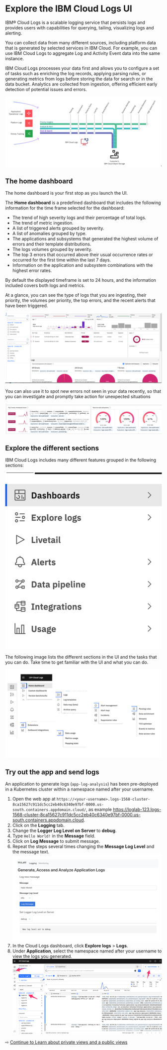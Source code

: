 # Explore the IBM Cloud Logs UI

IBM® Cloud Logs is a scalable logging service that persists logs and provides users with capabilities for querying, tailing, visualizing logs and alerting.

You can collect data from many different sources, including platform data that is generated by selected services in IBM Cloud. For example, you can use IBM Cloud Logs to aggregate Log and Activity Event data into the same instance.

IBM Cloud Logs processes your data first and allows you to configure a set of tasks such as enriching the log records, applying parsing rules, or generating metrics from logs before storing the data for search or in the data bucket. Analytics are collected from ingestion, offering  efficient early detection of potential issues and errors.

![](images/features.png ':size=600')

## The home dashboard

The home dashboard is your first stop as you launch the UI.

The **Home dashboard** is a predefined dashboard that includes the following information for the time frame selected for the dashboard:
- The trend of high severity logs and their percentage of total logs.
- The trend of metric ingestion.
- A list of triggered alerts grouped by severity.
- A list of anomalies grouped by type.
- The applications and subsystems that generated the highest volume of errors and their template distributions.
- The logs volumes grouped by severity.
- The top 3 errors that occurred above their usual occurrence rates or occurred for the first time within the last 7 days.
- Information on the application and subsystem combinations with the highest error rates.

By default the displayed timeframe is set to 24 hours, and the information included covers both logs and metrics.

At a glance, you can see the type of logs that you are ingesting, their priority, the volumes per priority, the top errors, and the recent alerts that have been triggered.

![](images/home-page-1.png ':size=600')

You can also use it to spot new errors not seen in your data recently, so that you can investigate and promptly take action for unexpected situations

![](images/home-page-2.png ':size=600')


## Explore the different sections

IBM Cloud Logs includes many different features grouped in the following sections:

![](images/list-sections-ui.png ':size=300')


The following image lists the different sections in the UI and the tasks that you can do. Take time to get familiar with the UI and what you can do.

![](images/sections.png ':size=600')

## Try out the app and send logs

An application to generate logs (`app-log-analysis`) has been pre-deployed in a Kubernetes cluster within a namespace named after your username.

1. Open the web app at `https://<your-username>.logs-1568-cluster-8ca15627c911dc5cc2eb40c6340e97bf-0000.us-south.containers.appdomain.cloud/`, as example https://loglab-123.logs-1568-cluster-8ca15627c911dc5cc2eb40c6340e97bf-0000.us-south.containers.appdomain.cloud.
1. Click on the **Logging** tab.
1. Change the **Logger Log Level on Server** to **debug**.
1. Type `Hello World!` in the **Message** field.
1. Click on **Log Message** to submit message.
1. Repeat the steps several times changing the **Message Log Level** and the message text.
   ![](images/10-app-log-analysis.png ':size=600')
1. In the Cloud Logs dashboard, click **Explore logs** > **Logs**.
1. Under **Application**, select the namespace named after your username to view the logs you generated.
   ![](images/10-view-logs.png ':size=600')

⇨ [Continue to Learn about private views and a public views](40-views.md)
